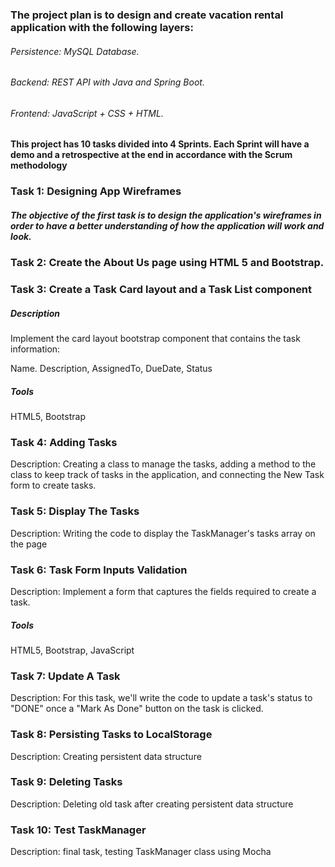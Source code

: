 ### The project plan is to design and create vacation rental application with the following layers:
###### Persistence: MySQL Database.
###### Backend: REST API with Java and Spring Boot.
###### Frontend: JavaScript + CSS + HTML.
#### This project has 10 tasks divided into 4 Sprints. Each Sprint will have a demo and a retrospective at the end in accordance with the Scrum methodology
### Task 1: Designing App Wireframes
##### The objective of the first task is to design the application's wireframes in order to have a better understanding of how the application will work and look.
### Task 2: Create the About Us page using HTML 5 and Bootstrap.

### Task 3: Create a Task Card layout and a Task List component
##### Description
Implement the card layout bootstrap component that contains the task information:

Name. 
Description, 
AssignedTo, 
DueDate, 
Status

##### Tools
HTML5,
Bootstrap

### Task 4: Adding Tasks
Description:
Creating a class to manage the tasks, adding a method to the class to keep track of tasks in the  application, and connecting the New Task form to create tasks.

### Task 5: Display The Tasks
Description:
Writing the code to display the TaskManager's tasks array on the page

### Task 6: Task Form Inputs Validation
Description:
Implement a form that captures the fields required to create a task.

##### Tools
HTML5,
Bootstrap,
JavaScript

### Task 7: Update A Task
Description:
For this task, we'll write the code to update a task's status to "DONE" once a "Mark As Done" button on the task is clicked.

### Task 8: Persisting Tasks to LocalStorage
Description:
Creating persistent data structure
### Task 9: Deleting Tasks
Description: Deleting old task after creating persistent data structure 
### Task 10: Test TaskManager
Description:
final task, testing TaskManager class using Mocha
